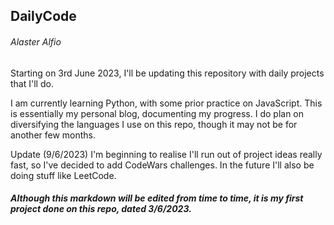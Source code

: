 ## DailyCode
###### Alaster Alfio

Starting on 3rd June 2023, I'll be updating this repository with daily projects that I'll do. 

I am currently learning Python, with some prior practice on JavaScript. This is essentially my personal blog, documenting my progress. I do plan on diversifying the languages I use on this repo, though it may not be for another few months.

Update (9/6/2023)
I'm beginning to realise I'll run out of project ideas really fast, so I've decided to add CodeWars challenges. In the future I'll also be doing stuff like LeetCode.

##### Although this markdown will be edited from time to time, it is my first project done on this repo, dated 3/6/2023.

